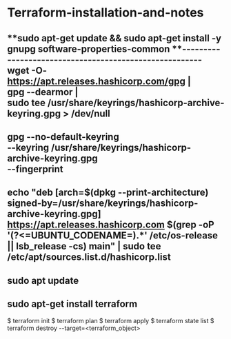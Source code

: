 # Terraform-installation-and-notes



**sudo apt-get update && sudo apt-get install -y gnupg software-properties-common
**-------------------------------------------------------
wget -O- https://apt.releases.hashicorp.com/gpg | \
gpg --dearmor | \
sudo tee /usr/share/keyrings/hashicorp-archive-keyring.gpg > /dev/null
--------------------------------------------------------
gpg --no-default-keyring \
--keyring /usr/share/keyrings/hashicorp-archive-keyring.gpg \
--fingerprint
---------------------------------------------------------------
echo "deb [arch=$(dpkg --print-architecture) signed-by=/usr/share/keyrings/hashicorp-archive-keyring.gpg] https://apt.releases.hashicorp.com $(grep -oP '(?<=UBUNTU_CODENAME=).*' /etc/os-release || lsb_release -cs) main" | sudo tee /etc/apt/sources.list.d/hashicorp.list
------------------------------------------------------------
sudo apt update
---------------------
sudo apt-get install terraform
----------------------------------------
$ terraform init
$ terraform plan
$ terraform apply
$ terraform state list
$ terraform destroy --target=<terraform_object> 
